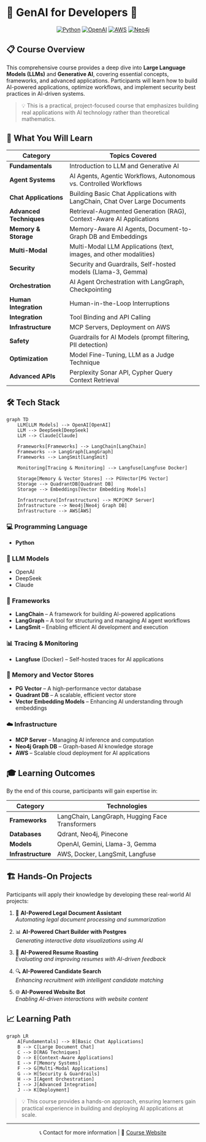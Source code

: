 # 🤖 GenAI for Developers 🚀

<div align="center">
  
[![Python](https://img.shields.io/badge/Python-3776AB?style=for-the-badge&logo=python&logoColor=white)](https://www.python.org/)
[![OpenAI](https://img.shields.io/badge/OpenAI-412991?style=for-the-badge&logo=openai&logoColor=white)](https://openai.com/)
[![AWS](https://img.shields.io/badge/AWS-232F3E?style=for-the-badge&logo=amazon-aws&logoColor=white)](https://aws.amazon.com/)
[![Neo4j](https://img.shields.io/badge/Neo4j-008CC1?style=for-the-badge&logo=neo4j&logoColor=white)](https://neo4j.com/)

</div>

## 📋 Course Overview

This comprehensive course provides a deep dive into **Large Language Models (LLMs)** and **Generative AI**, covering essential concepts, frameworks, and advanced applications. Participants will learn how to build AI-powered applications, optimize workflows, and implement security best practices in AI-driven systems.

> 💡 This is a practical, project-focused course that emphasizes building real applications with AI technology rather than theoretical mathematics.

## 🎯 What You Will Learn

| Category | Topics Covered |
|----------|----------------|
| **Fundamentals** | Introduction to LLM and Generative AI |
| **Agent Systems** | AI Agents, Agentic Workflows, Autonomous vs. Controlled Workflows |
| **Chat Applications** | Building Basic Chat Applications with LangChain, Chat Over Large Documents |
| **Advanced Techniques** | Retrieval-Augmented Generation (RAG), Context-Aware AI Applications |
| **Memory & Storage** | Memory-Aware AI Agents, Document-to-Graph DB and Embeddings |
| **Multi-Modal** | Multi-Modal LLM Applications (text, images, and other modalities) |
| **Security** | Security and Guardrails, Self-hosted models (Llama-3, Gemma) |
| **Orchestration** | AI Agent Orchestration with LangGraph, Checkpointing |
| **Human Integration** | Human-in-the-Loop Interruptions |
| **Integration** | Tool Binding and API Calling |
| **Infrastructure** | MCP Servers, Deployment on AWS |
| **Safety** | Guardrails for AI Models (prompt filtering, PII detection) |
| **Optimization** | Model Fine-Tuning, LLM as a Judge Technique |
| **Advanced APIs** | Perplexity Sonar API, Cypher Query Context Retrieval |

## 🛠️ Tech Stack

```mermaid
graph TD
    LLM[LLM Models] --> OpenAI[OpenAI]
    LLM --> DeepSeek[DeepSeek]
    LLM --> Claude[Claude]
    
    Frameworks[Frameworks] --> LangChain[LangChain]
    Frameworks --> LangGraph[LangGraph]
    Frameworks --> LangSmit[LangSmit]
    
    Monitoring[Tracing & Monitoring] --> Langfuse[Langfuse Docker]
    
    Storage[Memory & Vector Stores] --> PGVector[PG Vector]
    Storage --> QuadrantDB[Quadrant DB]
    Storage --> Embeddings[Vector Embedding Models]
    
    Infrastructure[Infrastructure] --> MCP[MCP Server]
    Infrastructure --> Neo4j[Neo4j Graph DB]
    Infrastructure --> AWS[AWS]
```

### 💻 Programming Language
- **Python**

### 🧠 LLM Models
- OpenAI
- DeepSeek
- Claude

### 🔄 Frameworks
- **LangChain** – A framework for building AI-powered applications
- **LangGraph** – A tool for structuring and managing AI agent workflows
- **LangSmit** – Enabling efficient AI development and execution

### 📊 Tracing & Monitoring
- **Langfuse** (Docker) – Self-hosted traces for AI applications

### 💾 Memory and Vector Stores
- **PG Vector** – A high-performance vector database
- **Quadrant DB** – A scalable, efficient vector store
- **Vector Embedding Models** – Enhancing AI understanding through embeddings

### ☁️ Infrastructure
- **MCP Server** – Managing AI inference and computation
- **Neo4j Graph DB** – Graph-based AI knowledge storage
- **AWS** – Scalable cloud deployment for AI applications

## 🎓 Learning Outcomes

By the end of this course, participants will gain expertise in:

| Category | Technologies |
|----------|--------------|
| **Frameworks** | LangChain, LangGraph, Hugging Face Transformers |
| **Databases** | Qdrant, Neo4j, Pinecone |
| **Models** | OpenAI, Gemini, Llama-3, Gemma |
| **Infrastructure** | AWS, Docker, LangSmit, Langfuse |

## 🏗️ Hands-On Projects

Participants will apply their knowledge by developing these real-world AI projects:

1. 📑 **AI-Powered Legal Document Assistant**  
   _Automating legal document processing and summarization_

2. 📊 **AI-Powered Chart Builder with Postgres**  
   _Generating interactive data visualizations using AI_

3. 📝 **AI-Powered Resume Roasting**  
   _Evaluating and improving resumes with AI-driven feedback_

4. 🔍 **AI-Powered Candidate Search**  
   _Enhancing recruitment with intelligent candidate matching_

5. 🌐 **AI-Powered Website Bot**  
   _Enabling AI-driven interactions with website content_

## 📈 Learning Path

```mermaid
graph LR
    A[Fundamentals] --> B[Basic Chat Applications]
    B --> C[Large Document Chat]
    C --> D[RAG Techniques]
    D --> E[Context-Aware Applications]
    E --> F[Memory Systems]
    F --> G[Multi-Modal Applications]
    G --> H[Security & Guardrails]
    H --> I[Agent Orchestration]
    I --> J[Advanced Integration]
    J --> K[Deployment]
```

> 💡 This course provides a hands-on approach, ensuring learners gain practical experience in building and deploying AI applications at scale.

---

<div align="center">
  
  📞 Contact for more information | 🔗 [Course Website](https://example.com)

</div>
